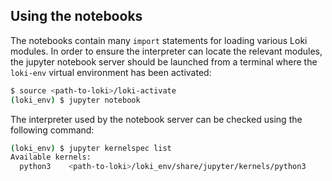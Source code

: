 ﻿##  Using the notebooks

The notebooks contain many `import`  statements for loading various Loki modules. In order to ensure the interpreter can locate the relevant modules, the jupyter notebook server should be launched from a terminal where the `loki-env` virtual environment has been activated:

```bash
$ source <path-to-loki>/loki-activate
(loki_env) $ jupyter notebook
```

The interpreter used by the notebook server can be checked using the following command:

```bash
(loki_env) $ jupyter kernelspec list
Available kernels:
  python3    <path-to-loki>/loki_env/share/jupyter/kernels/python3
```
